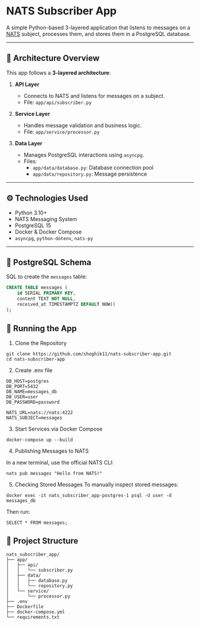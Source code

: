 # NATS Subscriber App

A simple Python-based 3-layered application that listens to messages on a [NATS](https://nats.io/) subject, processes them, and stores them in a PostgreSQL database.

---

## 🧠 Architecture Overview

This app follows a **3-layered architecture**:

1. **API Layer**  
   - Connects to NATS and listens for messages on a subject.
   - File: `app/api/subscriber.py`

2. **Service Layer**  
   - Handles message validation and business logic.
   - File: `app/service/processor.py`

3. **Data Layer**  
   - Manages PostgreSQL interactions using `asyncpg`.
   - Files:  
     - `app/data/database.py`: Database connection pool  
     - `app/data/repository.py`: Message persistence

---

## ⚙️ Technologies Used

- Python 3.10+
- NATS Messaging System
- PostgreSQL 15
- Docker & Docker Compose
- `asyncpg`, `python-dotenv`, `nats-py`

---

## 📝 PostgreSQL Schema

SQL to create the `messages` table:

```sql
CREATE TABLE messages (
    id SERIAL PRIMARY KEY,
    content TEXT NOT NULL,
    received_at TIMESTAMPTZ DEFAULT NOW()
);
```

## 🚀 Running the App

1. Clone the Repository
```
git clone https://github.com/shoghik11/nats-subscriber-app.git
cd nats-subscriber-app
```

2. Create .env file
```
DB_HOST=postgres
DB_PORT=5432
DB_NAME=messages_db
DB_USER=user
DB_PASSWORD=password

NATS_URL=nats://nats:4222
NATS_SUBJECT=messages
```
3. Start Services via Docker Compose

```
docker-compose up --build
```

4. Publishing Messages to NATS

In a new terminal, use the official NATS CLI:
```
nats pub messages "Hello from NATS!"
```

5. Checking Stored Messages
To manually inspect stored messages:
```
docker exec -it nats_subscriber_app-postgres-1 psql -U user -d messages_db
```
Then run:
```
SELECT * FROM messages;
```


## 📁 Project Structure
```
nats_subscriber_app/
├── app/
│   ├── api/
│   │   └── subscriber.py
│   ├── data/
│   │   ├── database.py
│   │   └── repository.py
│   └── service/
│       └── processor.py
├── .env
├── Dockerfile
├── docker-compose.yml
└── requirements.txt
```

